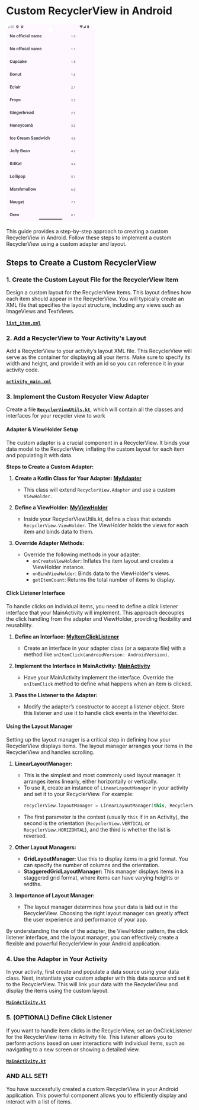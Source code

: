 # Custom RecyclerView in Android

<img src="./Screenshot_20240827_145538.png" alt="image showing the output" width="240" />

This guide provides a step-by-step approach to creating a custom RecyclerView in Android. Follow these steps to implement a custom RecyclerView using a custom adapter and layout.

## Steps to Create a Custom RecyclerView

### 1. Create the Custom Layout File for the RecyclerView Item

Design a custom layout for the RecyclerView items. This layout defines how each item should appear in the RecyclerView. You will typically create an XML file that specifies the layout structure, including any views such as ImageViews and TextViews.

[**`list_item.xml`**](app/src/main/res/layout/list_item.xml)

### 2. Add a RecyclerView to Your Activity's Layout

Add a RecyclerView to your activity’s layout XML file. This RecyclerView will serve as the container for displaying all your items. Make sure to specify its width and height, and provide it with an id so you can reference it in your activity code.

[**`activity_main.xml`**](app/src/main/res/layout/activity_main.xml)

### 3. Implement the Custom Recycler View Adapter

Create a file [**`RecyclerViewUtils.kt`**](app/src/main/java/com/example/recyclerviewpractice/RecyclerViewUtils.kt), which will contain all the classes and interfaces for your recycler view to work

#### Adapter & ViewHolder Setup

The custom adapter is a crucial component in a RecyclerView. It binds your data model to the RecyclerView, inflating the custom layout for each item and populating it with data.

**Steps to Create a Custom Adapter:**

1. **Create a Kotlin Class for Your Adapter:** [**MyAdapter**](app/src/main/java/com/example/recyclerviewpractice/RecyclerViewUtils.kt)
    - This class will extend `RecyclerView.Adapter` and use a custom `ViewHolder`.

2. **Define a ViewHolder:** [**MyViewHolder**](app/src/main/java/com/example/recyclerviewpractice/RecyclerViewUtils.kt)
    - Inside your RecyclerViewUtils.kt, define a class that extends `RecyclerView.ViewHolder`. The ViewHolder holds the views for each item and binds data to them.

3. **Override Adapter Methods:**
    - Override the following methods in your adapter:
        - `onCreateViewHolder`: Inflates the item layout and creates a ViewHolder instance.
        - `onBindViewHolder`: Binds data to the ViewHolder's views.
        - `getItemCount`: Returns the total number of items to display.

#### Click Listener Interface

To handle clicks on individual items, you need to define a click listener interface that your MainActivity will implement. This approach decouples the click handling from the adapter and ViewHolder, providing flexibility and reusability.

1. **Define an Interface:** [**MyItemClickListener**](app/src/main/java/com/example/recyclerviewpractice/RecyclerViewUtils.kt)
   - Create an interface in your adapter class (or a separate file) with a method like `onItemClick(androidVersion: AndroidVersion)`.

2. **Implement the Interface in MainActivity:** [**MainActivity**](app/src/main/java/com/example/recyclerviewpractice/MainActivity.kt)
   - Have your MainActivity implement the interface. Override the `onItemClick` method to define what happens when an item is clicked.

3. **Pass the Listener to the Adapter:**
   - Modify the adapter’s constructor to accept a listener object. Store this listener and use it to handle click events in the ViewHolder.

#### Using the Layout Manager

Setting up the layout manager is a critical step in defining how your RecyclerView displays items. The layout manager arranges your items in the RecyclerView and handles scrolling.

1. **LinearLayoutManager:**
   - This is the simplest and most commonly used layout manager. It arranges items linearly, either horizontally or vertically.
   - To use it, create an instance of `LinearLayoutManager` in your activity and set it to your RecyclerView. For example:
     ```kotlin
     recyclerView.layoutManager = LinearLayoutManager(this, RecyclerView.VERTICAL, false)
     ```
   - The first parameter is the context (usually `this` if in an Activity), the second is the orientation (`RecyclerView.VERTICAL` or `RecyclerView.HORIZONTAL`), and the third is whether the list is reversed.

2. **Other Layout Managers:**
   - **GridLayoutManager:** Use this to display items in a grid format. You can specify the number of columns and the orientation.
   - **StaggeredGridLayoutManager:** This manager displays items in a staggered grid format, where items can have varying heights or widths.

3. **Importance of Layout Manager:**
   - The layout manager determines how your data is laid out in the RecyclerView. Choosing the right layout manager can greatly affect the user experience and performance of your app.

By understanding the role of the adapter, the ViewHolder pattern, the click listener interface, and the layout manager, you can effectively create a flexible and powerful RecyclerView in your Android application.

### 4. Use the Adapter in Your Activity

In your activity, first create and populate a data source using your data class. Next, instantiate your custom adapter with this data source and set it to the RecyclerView. This will link your data with the RecyclerView and display the items using the custom layout.

[**`MainActivity.kt`**](app/src/main/java/com/example/recyclerviewpractice/MainActivity.kt)

### 5. (OPTIONAL) Define Click Listener

If you want to handle item clicks in the RecyclerView, set an OnClickListener for the RecyclerView items in Activity file. This listener allows you to perform actions based on user interactions with individual items, such as navigating to a new screen or showing a detailed view.

[**`MainActivity.kt`**](app/src/main/java/com/example/recyclerviewpractice/MainActivity.kt)

### AND ALL SET!

You have successfully created a custom RecyclerView in your Android application. This powerful component allows you to efficiently display and interact with a list of items.